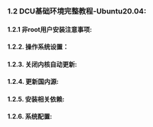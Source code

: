 ### 1.2 DCU基础环境完整教程-Ubuntu20.04:

#### 1.2.1 **非root用户安装注意事项:**


#### 1.2.2. **操作系统设置**：


#### 1.2.3. **关闭内核自动更新:**


#### 1.2.4. **更新国内源:**

   

#### 1.2.5. **安装相关依赖:**
   
#### 1.2.6. **系统配置:**


